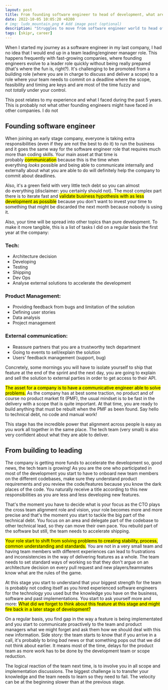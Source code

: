 ```yaml
---
layout: post
title: From founding software engineer to head of development, what are the struggles?
date: 2022-10-05 10:05:20 +0200
# img: ludo_mountain.png # Add image post (optional)
description: "Struggles to move from software engineer world to head of development role"
tags: [skipr, career]
---
```


When I started my journey as a software engineer in my last company, I had no idea that I would end up in a team leading/engineer manager role. This happens frequently with fast-growing companies, where founding engineers evolve to a leader role quickly without being really prepared (that's where the fun is, right?). It's challenging to be promoted from a building role (where you are in charge to discuss and deliver a scope) to a role where your team needs to commit on a deadline where the scope, feasibility and timing are keys and are most of the time fuzzy and not _totally_ under your control.

<div class="banner">
This post relates to my experience and what I faced during the past 5 years. This is probably not what other founding engineers might have faced in other companies. I do not 
</div>

## Founding software engineer

When joining an early stage company, everyone is taking extra responsibilities (even if they are not the best to do it) to run the business and it goes the same way for the software engineer role that requires much more than coding skills. Your main asset at that time is probably <mark>communication</mark> because this is the time when everything _looks_ possible and being able to communicate internally and externally about what you are able to do will definitely help the company to commit about deadlines.

Also, it's a green field with very little tech debt so you can almost do everything (disclaimer: you certainly should not). The most complex part there is to iterate fast and <mark>validate business hypothesis with as less development as possible</mark> because you don't want to invest your time to something that might be discarded the next month because nobody is using it. 

Also, your time will be spread into other topics than pure development. To make it more tangible, this is a list of tasks I did on a regular basis the first year at the company:

### Tech:
- Architecture decision
- Developing
- Testing
- Shipping
- Dev Ops
- Analyse external solutions to accelerate the development

### Product Management:
- Providing feedback from bugs and limitation of the solution
- Defining user stories
- Data analysis
- Project management

### External communication:
- Reassure partners that you are a trustworthy tech department
- Going to events to sell/explain the solution
- Users' feedback management (support, bug)

Concretely, some mornings you will have to isolate yourself to ship that feature at the end of the sprint and the next day, you are going to explain and sell the solution to external parties in order to get access to their API.

<mark>The asset for a company is to have a communicative engineer able to solve problems.</mark> As the company has at best some traction, no product and of course no product market fit (PMF), the usual mindset is to be fast in the delivery with a scope that is quite important. At that time, you are ready to build anything that must be rebuilt when the PMF as been found. Say hello to technical debt, no code and manual work!


<div class="banner">
This stage has the incredible power that alignment across people is easy as you work all together in the same place. The tech team (very small) is also very confident about what they are able to deliver.
</div>

## From building to leading
The company is getting more funds to accelerate the development so, good news, the tech team is growing! As you are the one who participated in most of the development you start to have to onboard new team members on the different codebases, make sure they understand product requirements and you review the code/features because you know the dark places of the code. You naturally receive a title according to this new responsibilities as you are less and less developing new features.

That's the moment you have to decide what is your focus as the CTO plays the cross team alignment role and vision, your role becomes more and more precise and that's the moment you start to tackle the big part of the technical debt. You focus on an area and delegate part of the codebase to other technical lead, so they can move their own pace. You rebuild part of the software but still, the team needs to accelerate shipping.

<mark>Your role start to shift from solving problems to creating stability, process, common understanding and standards.</mark> You are not in a very small team and having team members with different experiences can lead to frustrations and inconsistencies in the way of delivering features as a whole. The team needs to set standard ways of working so that they don't argue on an architecture decision on every pull request and new players/teammates know what are the rules of the game.

At this stage you start to understand that your biggest strength for the team is probably not coding itself as you hired experienced software engineers for the technology you used but the knowledge you have on the business, software and past implementations. You start to ask yourself more and more: <mark>What did we forget to think about this feature at this stage and might fire back in a later stage of development?</mark>

On a regular basis, you find gap in the way a feature is being implementated and you start to communicate proactively to the team and product managers what we might forget and ask them how we should deal with this new information. Side story: the team starts to know that if you arrive in a call, it's probably to bring _bad_ news or that something pops out that we did not think about earlier. It means most of the time, delays for the product team as more work has to be done by the development team or scope reduction. 

The logical reaction of the team next time, is to involve you in all scope and implementation discussions. The biggest challenge is to transfer your knowledge and the team needs to learn so they need to fail. The velocity can be at the beginning slower than at the previous stage. 